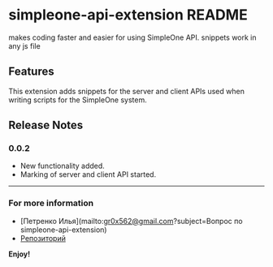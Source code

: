 # simpleone-api-extension README

makes coding faster and easier for using SimpleOne API.
snippets work in any js file

## Features

This extension adds snippets for the server and client APIs used when writing scripts for the SimpleOne system.

## Release Notes

### 0.0.2

 - New functionality added.
 - Marking of server and client API started.

-----------------------------------------------------------------------------------------------------------

### For more information

* [Петренко Илья](mailto:gr0x562@gmail.com?subject=Вопрос по simpleone-api-extension)
* [Репозиторий](https://github.com/Gr0ks/SimpleOne_API_Extension.git)

**Enjoy!**
